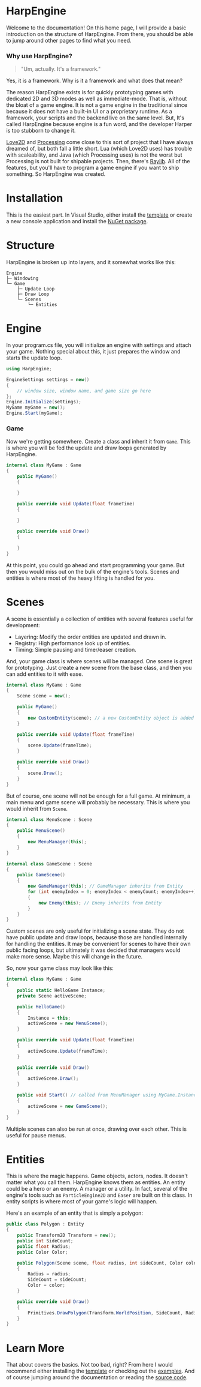 # HarpEngine
Welcome to the documentation! On this home page, I will provide a basic introduction on the structure of HarpEngine. From there, you should be able to jump around other pages to find what you need.

### Why use HarpEngine?
> "Um, actually. It's a framework."

Yes, it is a framework. Why is it a framework and what does that mean?

The reason HarpEngine exists is for quickly prototyping games with dedicated 2D and 3D modes as well as immediate-mode. That is, without the bloat of a game engine. It is not a game engine in the traditional since because it does not have a built-in UI or a proprietary runtime. As a framework, your scripts and the backend live on the same level. But, It's called HarpEngine because engine is a fun word, and the developer Harper is too stubborn to change it.

[Love2D](https://love2d.org/) and [Processing](https://processing.org/) come close to this sort of project that I have always dreamed of, but both fall a little short. Lua (which Love2D uses) has trouble with scaleability, and Java (which Processing uses) is not the worst but Processing is not built for shipable projects. Then, there's [Raylib](https://www.raylib.com/). All of the features, but you'll have to program a game engine if you want to ship something. So HarpEngine was created.

# Installation
This is the easiest part. In Visual Studio, either install the [template](https://github.com/harper-rhett/harp-engine-template) or create a new console application and install the [NuGet package](https://www.nuget.org/packages/HarpEngine).

# Structure
HarpEngine is broken up into layers, and it somewhat works like this:

```
Engine
├─ Windowing
└─ Game
	├─ Update Loop
	├─ Draw Loop
	└─ Scenes
		└─ Entities
```

# Engine
In your program.cs file, you will initialize an engine with settings and attach your game. Nothing special about this, it just prepares the window and starts the update loop.

```csharp
using HarpEngine;

EngineSettings settings = new()
{
	// window size, window name, and game size go here
};
Engine.Initialize(settings);
MyGame myGame = new();
Engine.Start(myGame);
```

### Game
Now we're getting somewhere. Create a class and inherit it from `Game`. This is where you will be fed the update and draw loops generated by HarpEngine.

```csharp
internal class MyGame : Game
{
	public MyGame()
	{

	}

	public override void Update(float frameTime)
	{
		
	}

	public override void Draw()
	{
		
	}
}
```

At this point, you could go ahead and start programming your game. But then you would miss out on the bulk of the engine's tools. Scenes and entities is where most of the heavy lifting is handled for you.

# Scenes
A scene is essentially a collection of entities with several features useful for development:
- Layering: Modify the order entities are updated and drawn in.
- Registry: High performance look up of entities.
- Timing: Simple pausing and timer/easer creation.

And, your game class is where scenes will be managed. One scene is great for prototyping. Just create a new scene from the base class, and then you can add entities to it with ease.

```csharp
internal class MyGame : Game
{
	Scene scene = new();

	public MyGame()
	{
		new CustomEntity(scene); // a new CustomEntity object is added to the scene
	}

	public override void Update(float frameTime)
	{
		scene.Update(frameTime);
	}

	public override void Draw()
	{
		scene.Draw();
	}
}
```

But of course, one scene will not be enough for a full game. At minimum, a main menu and game scene will probably be necessary. This is where you would inherit from `Scene`.

```csharp
internal class MenuScene : Scene
{
	public MenuScene()
	{
		new MenuManager(this);
	}
}
```

```csharp
internal class GameScene : Scene
{
	public GameScene()
	{
		new GameManager(this); // GameManager inherits from Entity
		for (int enemyIndex = 0; enemyIndex < enemyCount; enemyIndex++)
		{
			new Enemy(this); // Enemy inherits from Entity
		}
	}
}
```

Custom scenes are only useful for initializing a scene state. They do not have public update and draw loops, because those are handled internally for handling the entities. It may be convenient for scenes to have their own public facing loops, but ultimately it was decided that managers would make more sense. Maybe this will change in the future.

So, now your game class may look like this:

```csharp
internal class MyGame : Game
{
	public static HelloGame Instance;
	private Scene activeScene;

	public HelloGame()
	{
		Instance = this;
		activeScene = new MenuScene();
	}

	public override void Update(float frameTime)
	{
		activeScene.Update(frameTime);
	}

	public override void Draw()
	{
		activeScene.Draw();
	}

	public void Start() // called from MenuManager using MyGame.Instance.Start()
	{
		activeScene = new GameScene();
	}
}
```

Multiple scenes can also be run at once, drawing over each other. This is useful for pause menus.

# Entities
This is where the magic happens. Game objects, actors, nodes. It doesn't matter what you call them. HarpEngine knows them as entities. An entity could be a hero or an enemy. A manager or a utility. In fact, several of the engine's tools such as `ParticleEngine2D` and `Easer` are built on this class. In entity scripts is where most of your game's logic will happen.

Here's an example of an entity that is simply a polygon:

```csharp
public class Polygon : Entity
{
	public Transform2D Transform = new();
	public int SideCount;
	public float Radius;
	public Color Color;

	public Polygon(Scene scene, float radius, int sideCount, Color color) : base(scene)
	{
		Radius = radius;
		SideCount = sideCount;
		Color = color;
	}

	public override void Draw()
	{
		Primitives.DrawPolygon(Transform.WorldPosition, SideCount, Radius, Transform.WorldRotation, Color);
	}
}
```

# Learn More
That about covers the basics. Not too bad, right? From here I would recommend either installing the [template](https://github.com/harper-rhett/harp-engine-template) or checking out the [examples](https://github.com/harper-rhett/harp-engine-examples). And of course jumping around the documentation or reading the [source code](https://github.com/harper-rhett/harp-engine/tree/main/HarpEngine).